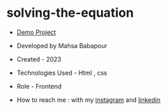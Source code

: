 # solving-the-equation

- [Demo Project]( https://mahsabbpour.github.io/solving-the-equation/ )

- Developed by Mahsa Babapour

- Created - 2023

- Technologies Used - Html , css

- Role - Frontend

- How to reach me : with my [instagram](https://www.instagram.com/mahsabbpour.web) and [linkedin](https://www.linkedin.com/in/mahsa-bbpour-643b-77258)
